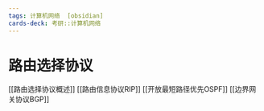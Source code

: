 ```yaml
---
tags: 计算机网络  [obsidian]
cards-deck: 考研::计算机网络
---
```



# 路由选择协议
[[路由选择协议概述]]
[[路由信息协议RIP]]
[[开放最短路径优先OSPF]]
[[边界网关协议BGP]]